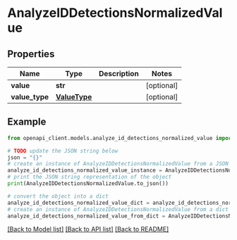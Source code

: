 # AnalyzeIDDetectionsNormalizedValue


## Properties

Name | Type | Description | Notes
------------ | ------------- | ------------- | -------------
**value** | **str** |  | [optional] 
**value_type** | [**ValueType**](ValueType.md) |  | [optional] 

## Example

```python
from openapi_client.models.analyze_id_detections_normalized_value import AnalyzeIDDetectionsNormalizedValue

# TODO update the JSON string below
json = "{}"
# create an instance of AnalyzeIDDetectionsNormalizedValue from a JSON string
analyze_id_detections_normalized_value_instance = AnalyzeIDDetectionsNormalizedValue.from_json(json)
# print the JSON string representation of the object
print(AnalyzeIDDetectionsNormalizedValue.to_json())

# convert the object into a dict
analyze_id_detections_normalized_value_dict = analyze_id_detections_normalized_value_instance.to_dict()
# create an instance of AnalyzeIDDetectionsNormalizedValue from a dict
analyze_id_detections_normalized_value_from_dict = AnalyzeIDDetectionsNormalizedValue.from_dict(analyze_id_detections_normalized_value_dict)
```
[[Back to Model list]](../README.md#documentation-for-models) [[Back to API list]](../README.md#documentation-for-api-endpoints) [[Back to README]](../README.md)


